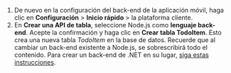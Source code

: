 
1. De nuevo en la configuración del back-end de la aplicación móvil, haga clic en **Configuración** > **Inicio rápido** > la plataforma cliente.
2. En **Crear una API de tabla**, seleccione Node.js como **lenguaje back-end**. Acepte la confirmación y haga clic en **Crear tabla TodoItem**. Esto crea una nueva tabla *TodoItem* en la base de datos. Recuerde que al cambiar un back-end existente a Node.js, se sobrescribirá todo el contenido. Para crear un back-end de .NET en su lugar, [siga estas instrucciones](../articles/app-service-mobile/app-service-mobile-dotnet-backend-how-to-use-server-sdk.md#create-app).

<!---HONumber=AcomDC_0810_2016-->